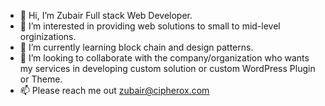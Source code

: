 - 👋 Hi, I’m Zubair Full stack Web Developer.
- 👀 I’m interested in providing web solutions to small to mid-level orginizations.
- 🌱 I’m currently learning block chain and design patterns.
- 💞️ I’m looking to collaborate with the company/organization who wants my services in developing custom solution or custom WordPress Plugin or Theme.
- 📫 Please reach me out zubair@cipherox.com

<!---
zubairdev/zubairdev is a ✨ special ✨ repository because its `README.md` (this file) appears on your GitHub profile.
You can click the Preview link to take a look at your changes.
--->
